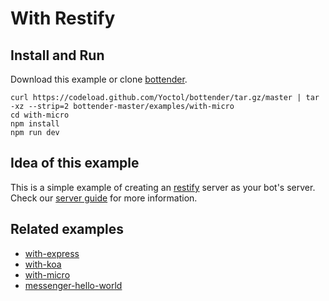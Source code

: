 # With Restify

## Install and Run

Download this example or clone [bottender](https://github.com/Yoctol/bottender).

```
curl https://codeload.github.com/Yoctol/bottender/tar.gz/master | tar -xz --strip=2 bottender-master/examples/with-micro
cd with-micro
npm install
npm run dev
```

## Idea of this example

This is a simple example of creating an [restify](https://github.com/restify/node-restify) server as your bot's server.  
Check our [server guide](https://yoctol.github.io/bottender-docs/docs/Guides-Server) for more information.

## Related examples

- [with-express](../with-express)
- [with-koa](../with-koa)
- [with-micro](../with-micro)
- [messenger-hello-world](../messenger-hello-world)
